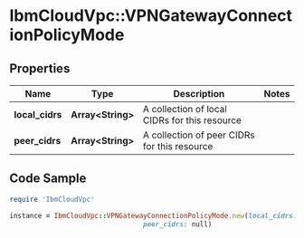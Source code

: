 # IbmCloudVpc::VPNGatewayConnectionPolicyMode

## Properties

Name | Type | Description | Notes
------------ | ------------- | ------------- | -------------
**local_cidrs** | **Array&lt;String&gt;** | A collection of local CIDRs for this resource | 
**peer_cidrs** | **Array&lt;String&gt;** | A collection of peer CIDRs for this resource | 

## Code Sample

```ruby
require 'IbmCloudVpc'

instance = IbmCloudVpc::VPNGatewayConnectionPolicyMode.new(local_cidrs: null,
                                 peer_cidrs: null)
```


